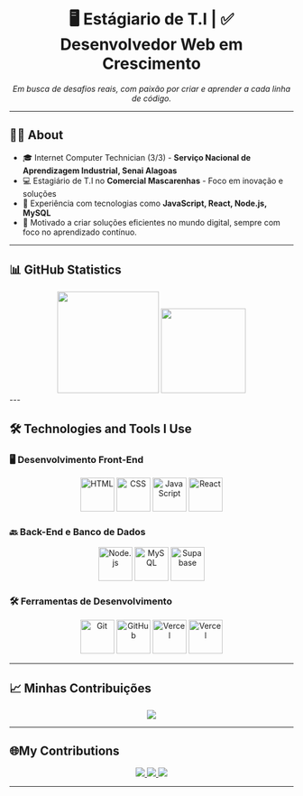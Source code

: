<div align="center">
  
  <h1>🖥️ Estágiario de T.I | ✅ Desenvolvedor Web em Crescimento</h1>

  <p align="center">
    <i>Em busca de desafios reais, com paixão por criar e aprender a cada linha de código.</i>
  </p>
</div>

---

## 🧑‍🎓 About

- 🎓 Internet Computer Technician (3/3) - <strong>Serviço Nacional de Aprendizagem Industrial, Senai Alagoas</strong>
- 💻 Estagiário de T.I no <strong>Comercial Mascarenhas</strong> - Foco em inovação e soluções
- 🔧 Experiência com tecnologias como <strong>JavaScript, React, Node.js, MySQL</strong>
- 🌟 Motivado a criar soluções eficientes no mundo digital, sempre com foco no aprendizado contínuo.

---

## 📊 GitHub Statistics


<div align="center">
  <img height="180em" src="https://github-readme-stats.vercel.app/api?username=caioarchive&show_icons=true&hide_title=true&theme=dark&hide_border=true" />
  <img height="150em" src="https://github-readme-stats.vercel.app/api/top-langs/?username=caioarchive&layout=compact&theme=dark&hide_border=true&hide=html,typescript,objective-j,css"/>

</div>
---

## 🛠️ Technologies and Tools I Use

### 🖥️ **Desenvolvimento Front-End**
<p align="center">
  <img alt="HTML" src="https://skillicons.dev/icons?i=html" width="60" height="60"/>
  <img alt="CSS" src="https://skillicons.dev/icons?i=css" width="60" height="60"/>
  <img alt="JavaScript" src="https://skillicons.dev/icons?i=js" width="60" height="60"/>
  <img alt="React" src="https://skillicons.dev/icons?i=react" width="60" height="60"/>
</p>

### 🔙 **Back-End e Banco de Dados**
<p align="center">
  <img alt="Node.js" src="https://skillicons.dev/icons?i=nodejs" width="60" height="60"/>
  <img alt="MySQL" src="https://skillicons.dev/icons?i=mysql" width="60" height="60"/>
  <img alt="Supabase" src="https://skillicons.dev/icons?i=supabase" width="60" height="60"/>
</p>

### 🛠️ **Ferramentas de Desenvolvimento**
<p align="center">
  <img alt="Git" src="https://skillicons.dev/icons?i=git" width="60" height="60"/>
  <img alt="GitHub" src="https://skillicons.dev/icons?i=github" width="60" height="60"/>
  <img alt="Vercel" src="https://skillicons.dev/icons?i=vercel" width="60" height="60"/>
  <img alt="Vercel" src="https://skillicons.dev/icons?i=linux" width="60" height="60"/>

</p>

---

## 📈 Minhas Contribuições

<div align="center">
  <img src="https://github-readme-streak-stats.herokuapp.com/?user=caioarchive&theme=dracula&hide_border=true" />
</div>


---

## 🌐My Contributions

<p align="center">
  <a href="https://www.linkedin.com/in/seu-usuario" target="_blank">
    <img src="https://img.shields.io/badge/LinkedIn-0077B5?style=for-the-badge&logo=linkedin&logoColor=white"/>
  </a>
  <a href="https://github.com/caioarchive" target="_blank">
    <img src="https://img.shields.io/badge/GitHub-100000?style=for-the-badge&logo=github&logoColor=white"/>
  </a>
  <a href="https://www.instagram.com/caioarchive" target="_blank">
    <img src="https://img.shields.io/badge/Instagram-E4405F?style=for-the-badge&logo=instagram&logoColor=white"/>
  </a>
</p>

---
